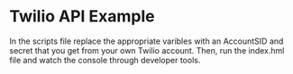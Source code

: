 # Twilio API Example

In the scripts file replace the appropriate varibles with an AccountSID and secret that you get from your own Twilio account. Then, run the index.hml file and watch the console through developer tools.